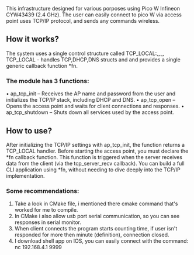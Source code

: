 This infrastructure designed for various porposes using Pico W Infineon CYW43439 (2.4 GHz).
The user can easily connect to pico W via access point uses TCP/IP protocol, and sends any commands wireless.

## How it works?

The system uses a single control structure called TCP_LOCAL:␣␣
TCP_LOCAL - handles TCP,DHCP,DNS structs and and provides a single generic callback function *fn.

### The module has 3 functions:
•	ap_tcp_init – Receives the AP name and password from the user and initializes the TCP/IP stack, including DHCP and DNS.
•	ap_tcp_open – Opens the access point and waits for client connections and responses.
•	ap_tcp_shutdown – Shuts down all services used by the access point.


## How to use?

After initializing the TCP/IP settings with ap_tcp_init, the function returns a TCP_LOCAL handler.
Before starting the access point, you must declare the *fn callback function.
This function is triggered when the server receives data from the client (via the tcp_server_recv callback).
You can build a full CLI application using *fn, without needing to dive deeply into the TCP/IP implementation.

### Some recommendations:
1) Take a look in CMake file, i mentioned there cmake command that's worked for me to compile.
2) In CMake i also allow usb port serial communication, so you can see responses in serial monitor.
3) When client connects the program starts counting time, if user isn't responded for more then minute (definition), connection closed.
4) I download shell app on IOS, you can easily connect with the command: nc 192.168.4.1 9999
